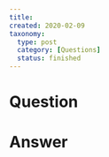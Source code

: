 ```yaml
---
title:
created: 2020-02-09
taxonomy:
  type: post
  category: [Questions]
  status: finished
---
```


# Question


# Answer
